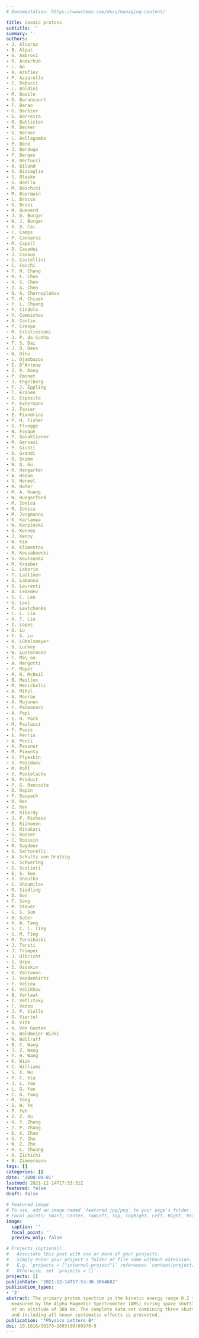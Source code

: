 ```yaml
---
# Documentation: https://wowchemy.com/docs/managing-content/

title: Cosmic protons
subtitle: ''
summary: ''
authors:
- J. Alcaraz
- B. Alpat
- G. Ambrosi
- H. Anderhub
- L. Ao
- A. Arefiev
- P. Azzarello
- E. Babucci
- L. Baldini
- M. Basile
- D. Barancourt
- F. Barao
- G. Barbier
- G. Barreira
- R. Battiston
- R. Becker
- U. Becker
- L. Bellagamba
- P. Béné
- J. Berdugo
- P. Berges
- B. Bertucci
- A. Biland
- S. Bizzaglia
- S. Blasko
- G. Boella
- M. Boschini
- M. Bourquin
- L. Brocco
- G. Bruni
- M. Buenerd
- J. D. Burger
- W. J. Burger
- X. D. Cai
- C. Camps
- P. Cannarsa
- M. Capell
- D. Casadei
- J. Casaus
- G. Castellini
- C. Cecchi
- Y. H. Chang
- H. F. Chen
- H. S. Chen
- Z. G. Chen
- N. A. Chernoplekov
- T. H. Chiueh
- Y. L. Chuang
- F. Cindolo
- V. Commichau
- A. Contin
- P. Crespo
- M. Cristinziani
- J. P. da Cunha
- T. S. Dai
- J. D. Deus
- N. Dinu
- L. Djambazov
- I. D'Antone
- Z. R. Dong
- P. Emonet
- J. Engelberg
- F. J. Eppling
- T. Eronen
- G. Esposito
- P. Extermann
- J. Favier
- E. Fiandrini
- P. H. Fisher
- G. Fluegge
- N. Fouque
- Y. Galaktionov
- M. Gervasi
- P. Giusti
- D. Grandi
- O. Grimm
- W. Q. Gu
- K. Hangarter
- A. Hasan
- V. Hermel
- H. Hofer
- M. A. Huang
- W. Hungerford
- M. Ionica
- R. Ionica
- M. Jongmanns
- K. Karlamaa
- W. Karpinski
- G. Kenney
- J. Kenny
- W. Kim
- A. Klimentov
- R. Kossakowski
- V. Koutsenko
- M. Kraeber
- G. Laborie
- T. Laitinen
- G. Lamanna
- G. Laurenti
- A. Lebedev
- S. C. Lee
- G. Levi
- P. Levtchenko
- C. L. Liu
- H. T. Liu
- I. Lopes
- G. Lu
- Y. S. Lu
- K. Lübelsmeyer
- D. Luckey
- W. Lustermann
- C. Ma\ na
- A. Margotti
- F. Mayet
- R. R. McNeil
- B. Meillon
- M. Menichelli
- A. Mihul
- A. Mourao
- A. Mujunen
- F. Palmonari
- A. Papi
- I. H. Park
- M. Pauluzzi
- F. Pauss
- E. Perrin
- A. Pesci
- A. Pevsner
- M. Pimenta
- V. Plyaskin
- V. Pojidaev
- M. Pohl
- V. Postolache
- N. Produit
- P. G. Rancoita
- D. Rapin
- F. Raupach
- D. Ren
- Z. Ren
- M. Ribordy
- J. P. Richeux
- E. Riihonen
- J. Ritakari
- U. Roeser
- C. Roissin
- R. Sagdeev
- G. Sartorelli
- A. Schultz von Dratzig
- G. Schwering
- G. Scolieri
- E. S. Seo
- V. Shoutko
- E. Shoumilov
- R. Siedling
- D. Son
- T. Song
- M. Steuer
- G. S. Sun
- H. Suter
- X. W. Tang
- S. C. C. Ting
- S. M. Ting
- M. Tornikoski
- J. Torsti
- J. Trümper
- J. Ulbricht
- S. Urpo
- I. Usoskin
- E. Valtonen
- J. Vandenhirtz
- F. Velcea
- E. Velikhov
- B. Verlaat
- I. Vetlitsky
- F. Vezzu
- J. P. Vialle
- G. Viertel
- D. Vité
- H. Von Gunten
- S. Waldmeier Wicki
- W. Wallraff
- B. C. Wang
- J. Z. Wang
- Y. H. Wang
- K. Wiik
- C. Williams
- S. X. Wu
- P. C. Xia
- J. L. Yan
- L. G. Yan
- C. G. Yang
- M. Yang
- S. W. Ye
- P. Yeh
- Z. Z. Xu
- H. Y. Zhang
- Z. P. Zhang
- D. X. Zhao
- G. Y. Zhu
- W. Z. Zhu
- H. L. Zhuang
- A. Zichichi
- B. Zimmermann
tags: []
categories: []
date: '2000-09-01'
lastmod: 2021-12-14T17:53:31Z
featured: false
draft: false

# Featured image
# To use, add an image named `featured.jpg/png` to your page's folder.
# Focal points: Smart, Center, TopLeft, Top, TopRight, Left, Right, BottomLeft, Bottom, BottomRight.
image:
  caption: ''
  focal_point: ''
  preview_only: false

# Projects (optional).
#   Associate this post with one or more of your projects.
#   Simply enter your project's folder or file name without extension.
#   E.g. `projects = ["internal-project"]` references `content/project/deep-learning/index.md`.
#   Otherwise, set `projects = []`.
projects: []
publishDate: '2021-12-14T17:53:30.306468Z'
publication_types:
- '2'
abstract: The primary proton spectrum in the kinetic energy range 0.2 to 200 GeV was
  measured by the Alpha Magnetic Spectrometer (AMS) during space shuttle flight STS-91
  at an altitude of 380 km. The complete data set combining three shuttle attitudes
  and including all known systematic effects is presented.
publication: '*Physics Letters B*'
doi: 10.1016/S0370-2693(00)00970-9
---
```

